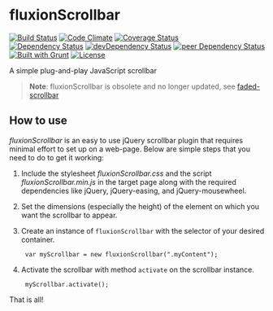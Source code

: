 # fluxionScrollbar

[![Build Status](https://travis-ci.org/myTerminal/fluxionScrollbar.svg?branch=master)](https://travis-ci.org/myTerminal/fluxionScrollbar)
[![Code Climate](https://codeclimate.com/github/myTerminal/fluxionScrollbar.png)](https://codeclimate.com/github/myTerminal/fluxionScrollbar)
[![Coverage Status](https://img.shields.io/coveralls/myTerminal/fluxionScrollbar.svg)](https://coveralls.io/r/myTerminal/fluxionScrollbar?branch=master)  
[![Dependency Status](https://david-dm.org/myTerminal/fluxionScrollbar.svg)](https://david-dm.org/myTerminal/fluxionScrollbar)
[![devDependency Status](https://david-dm.org/myTerminal/fluxionScrollbar/dev-status.svg)](https://david-dm.org/myTerminal/fluxionScrollbar#info=devDependencies)
[![peer Dependency Status](https://david-dm.org/myTerminal/fluxionScrollbar/peer-status.svg)](https://david-dm.org/myTerminal/fluxionScrollbar#info=peerDependencies)  
[![Built with Grunt](https://cdn.gruntjs.com/builtwith.png)](http://gruntjs.com/)
[![License](https://img.shields.io/badge/LICENSE-GPL%20v3.0-blue.svg)](https://www.gnu.org/licenses/gpl.html)

A simple plug-and-play JavaScript scrollbar

> **Note**: fluxionScrollbar is obsolete and no longer updated, see [faded-scrollbar](https://github.com/myTerminal/faded-scrollbar)

## How to use

*fluxionScrollbar* is an easy to use jQuery scrollbar plugin that requires minimal effort to set up on a web-page. Below are simple steps that you need to do to get it working:

1. Include the stylesheet *fluxionScrollbar.css* and the script *fluxionScrollbar.min.js* in the target page along with the required dependencies like jQuery, jQuery-easing, and jQuery-mousewheel.
2. Set the dimensions (especially the height) of the element on which you want the scrollbar to appear.
3. Create an instance of `fluxionScrollbar` with the selector of your desired container.

		var myScrollbar = new fluxionScrollbar(".myContent");

4. Activate the scrollbar with method `activate` on the scrollbar instance.

		myScrollbar.activate();

That is all!
